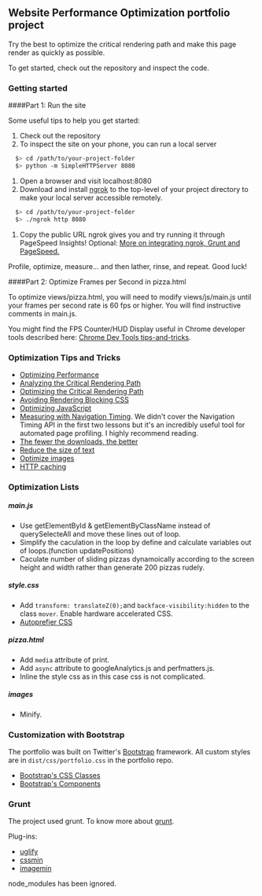 ## Website Performance Optimization portfolio project

Try the best to optimize the critical rendering path and make this page render as quickly as possible.

To get started, check out the repository and inspect the code.

### Getting started

####Part 1: Run the site

Some useful tips to help you get started:

1. Check out the repository
2. To inspect the site on your phone, you can run a local server

```bash
  $> cd /path/to/your-project-folder
  $> python -m SimpleHTTPServer 8080
```

1. Open a browser and visit localhost:8080
2. Download and install [ngrok](https://ngrok.com/) to the top-level of your project directory to make your local server accessible remotely.

``` bash
  $> cd /path/to/your-project-folder
  $> ./ngrok http 8080
```

1. Copy the public URL ngrok gives you and try running it through PageSpeed Insights! Optional: [More on integrating ngrok, Grunt and PageSpeed.](http://www.jamescryer.com/2014/06/12/grunt-pagespeed-and-ngrok-locally-testing/)

Profile, optimize, measure... and then lather, rinse, and repeat. Good luck!

####Part 2: Optimize Frames per Second in pizza.html

To optimize views/pizza.html, you will need to modify views/js/main.js until your frames per second rate is 60 fps or higher. You will find instructive comments in main.js. 

You might find the FPS Counter/HUD Display useful in Chrome developer tools described here: [Chrome Dev Tools tips-and-tricks](https://developer.chrome.com/devtools/docs/tips-and-tricks).

### Optimization Tips and Tricks
* [Optimizing Performance](https://developers.google.com/web/fundamentals/performance/ "web performance")
* [Analyzing the Critical Rendering Path](https://developers.google.com/web/fundamentals/performance/critical-rendering-path/analyzing-crp.html "analyzing crp")
* [Optimizing the Critical Rendering Path](https://developers.google.com/web/fundamentals/performance/critical-rendering-path/optimizing-critical-rendering-path.html "optimize the crp!")
* [Avoiding Rendering Blocking CSS](https://developers.google.com/web/fundamentals/performance/critical-rendering-path/render-blocking-css.html "render blocking css")
* [Optimizing JavaScript](https://developers.google.com/web/fundamentals/performance/critical-rendering-path/adding-interactivity-with-javascript.html "javascript")
* [Measuring with Navigation Timing](https://developers.google.com/web/fundamentals/performance/critical-rendering-path/measure-crp.html "nav timing api"). We didn't cover the Navigation Timing API in the first two lessons but it's an incredibly useful tool for automated page profiling. I highly recommend reading.
* <a href="https://developers.google.com/web/fundamentals/performance/optimizing-content-efficiency/eliminate-downloads.html">The fewer the downloads, the better</a>
* <a href="https://developers.google.com/web/fundamentals/performance/optimizing-content-efficiency/optimize-encoding-and-transfer.html">Reduce the size of text</a>
* <a href="https://developers.google.com/web/fundamentals/performance/optimizing-content-efficiency/image-optimization.html">Optimize images</a>
* <a href="https://developers.google.com/web/fundamentals/performance/optimizing-content-efficiency/http-caching.html">HTTP caching</a>

### Optimization Lists

##### main.js

- Use getElementById & getElementByClassName instead of querySelecteAll and move these lines out of loop.
- Simplify the caculation in the loop by define and calculate variables out of loops.(function updatePositions)
- Caculate number of sliding pizzas dynamoically according to the screen height and width rather than generate 200 pizzas rudely.

##### style.css

- Add `transform: translateZ(0);`and `backface-visibility:hidden` to the class `mover`. Enable hardware accelerated CSS.
- [Autoprefier CSS](autoprefixer.github.io)

##### pizza.html

- Add `media` attribute of print.
- Add `async` attribute to googleAnalytics.js and perfmatters.js.
- Inline the style css as in this case css is not complicated.

##### images

- Minify.

### Customization with Bootstrap

The portfolio was built on Twitter's <a href="http://getbootstrap.com/">Bootstrap</a> framework. All custom styles are in `dist/css/portfolio.css` in the portfolio repo.

* <a href="http://getbootstrap.com/css/">Bootstrap's CSS Classes</a>
* <a href="http://getbootstrap.com/components/">Bootstrap's Components</a>



### Grunt

The project used grunt. To know more about [grunt](gruntjs.com).

Plug-ins:

- [uglify](https://www.npmjs.com/package/grunt-contrib-uglify)
- [cssmin](https://www.npmjs.com/package/grunt-contrib-cssmin)
- [imagemin](https://www.npmjs.com/package/grunt-contrib-imagemin)

node_modules has been ignored.